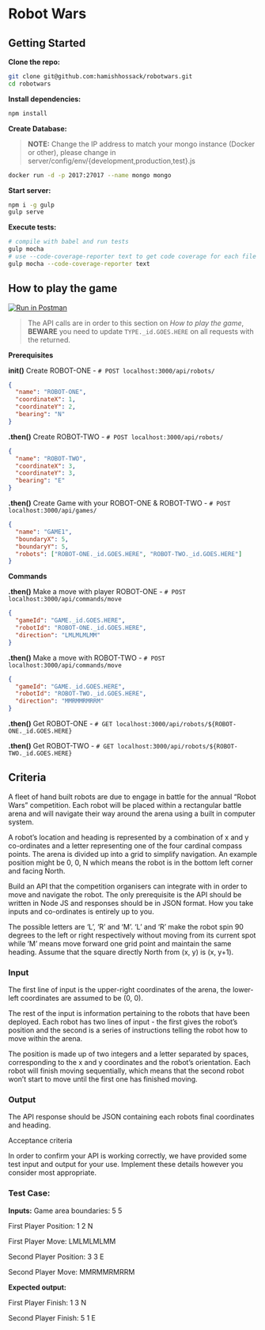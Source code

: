 # Robot Wars

## Getting Started

**Clone the repo:**
```sh
git clone git@github.com:hamishhossack/robotwars.git
cd robotwars
```

**Install dependencies:**
```sh
npm install
```

**Create Database:**
> **NOTE:** Change the IP address to match your mongo instance (Docker or other), please change in server/config/env/{development,production,test}.js

```sh
docker run -d -p 2017:27017 --name mongo mongo
```

**Start server:**
```sh
npm i -g gulp
gulp serve
```

**Execute tests:**
```sh
# compile with babel and run tests
gulp mocha
# use --code-coverage-reporter text to get code coverage for each file
gulp mocha --code-coverage-reporter text
```

## How to play the game

[![Run in Postman](https://run.pstmn.io/button.svg)](https://app.getpostman.com/run-collection/7fe888e473c80a2aa7fc)
> The API calls are in order to this section on *How to play the game*, **BEWARE** you need to update `TYPE._id.GOES.HERE` on all requests with the returned.

**Prerequisites**

**init()** Create ROBOT-ONE - `# POST localhost:3000/api/robots/`
```json
{
  "name": "ROBOT-ONE",
  "coordinateX": 1,
  "coordinateY": 2,
  "bearing": "N"
}
```
**.then()** Create ROBOT-TWO - `# POST localhost:3000/api/robots/`
```json
{
  "name": "ROBOT-TWO",
  "coordinateX": 3,
  "coordinateY": 3,
  "bearing": "E"
}
```
**.then()** Create Game with your ROBOT-ONE & ROBOT-TWO - `# POST localhost:3000/api/games/`
```json
{
  "name": "GAME1",
  "boundaryX": 5,
  "boundaryY": 5,
  "robots": ["ROBOT-ONE._id.GOES.HERE", "ROBOT-TWO._id.GOES.HERE"]
}
```
**Commands**

**.then()** Make a move with player ROBOT-ONE - `# POST localhost:3000/api/commands/move`
```json
{
  "gameId": "GAME._id.GOES.HERE",
  "robotId": "ROBOT-ONE._id.GOES.HERE",
  "direction": "LMLMLMLMM"
}
```

**.then()** Make a move with ROBOT-TWO - `# POST localhost:3000/api/commands/move`
```json
{
  "gameId": "GAME._id.GOES.HERE",
  "robotId": "ROBOT-TWO._id.GOES.HERE",
  "direction": "MMRMMRMRRM"
}
```

**.then()** Get ROBOT-ONE - `# GET localhost:3000/api/robots/${ROBOT-ONE._id.GOES.HERE}`

**.then()** Get ROBOT-TWO - `# GET localhost:3000/api/robots/${ROBOT-TWO._id.GOES.HERE}`


## Criteria

A fleet of hand built robots are due to engage in battle for the annual “Robot Wars” competition. Each robot will be placed within a rectangular battle arena and will navigate their way around the arena using a built in computer system.

A robot’s location and heading is represented by a combination of x and y co-ordinates and a letter representing one of the four cardinal compass points. The arena is divided up into a grid to simplify navigation. An example position might be 0, 0, N which means the robot is in the bottom left corner and facing North.

Build an API that the competition organisers can integrate with in order to move and navigate the robot. The only prerequisite is the API should be written in Node JS and responses should be in JSON format. How you take inputs and co-ordinates is entirely up to you.

The possible letters are ‘L’, ‘R’ and ‘M’. ‘L’ and ‘R’ make the robot spin 90 degrees to the left or right respectively without moving from its current spot while ‘M’ means move forward one grid point and maintain the same heading. Assume that the square directly North from (x, y) is (x, y+1).

### Input

The first line of input is the upper-right coordinates of the arena, the lower-left coordinates are assumed to be (0, 0).

The rest of the input is information pertaining to the robots that have been deployed. Each robot has two lines of input - the first gives the robot’s position and the second is a series of instructions telling the robot how to move within the arena.

The position is made up of two integers and a letter separated by spaces, corresponding to the x and y coordinates and the robot’s orientation. Each robot will finish moving sequentially, which means that the second robot won’t start to move until the first one has finished moving.

### Output

The API response should be JSON containing each robots final coordinates and heading.

Acceptance criteria

In order to confirm your API is working correctly, we have provided some test input and output for your use. Implement these details however you consider most appropriate.

### Test Case:

**Inputs:**
Game area boundaries: 5 5

First Player Position: 1 2 N

First Player Move: LMLMLMLMM

Second Player Position: 3 3 E

Second Player Move: MMRMMRMRRM

**Expected output:**

First Player Finish: 1 3 N

Second Player Finish: 5 1 E
